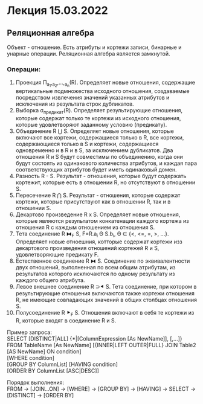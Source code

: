 # Лекция 15.03.2022
## Реляционная алгебра
Объект - отношение. Есть атрибуты и кортежи записи, бинарные и унарные операции. Реляционная алгебра является замкнутой. 
### Операции:
1. Проекция Π<sub>a<sub>1</sub></sub>,<sub>a<sub>2</sub></sub>,...,<sub>a<sub>n</sub></sub>(R). Определяет новые отношения, содержащие вертикальные подмножества исходного отношения, создаваемые посредством извлечения значений указанных атрибутов и исключения из результата строк дубликатов.
2. Выборка σ<sub>предикат</sub>(R). Определяет результирующие отношения, которые содержат только те кортежи из исходного отношения, которые удовлетворяют заданному условию (предикату).
3. Объединение R ⋃ S. Определяет новые отношения, которые включают все кортежи, содержащиеся только в R, все кортежи, содержающиеся только в S и кортежи, содержащиеся одновременно и в R и в S, за исключением дубликатов. Два отношения R и S будут совместимы по объединению, когда они будут состоять из одинакового количества атрибутов, и каждая пара соответствующих атрибутов будет иметь одинаковый домен.
4. Разность R - S. Результат - отношения, которые будут содержать кортежит, которые есть в отношении R, но отсутствуют в отношении S.
5. Пересечение R ⋂ S. Результат - отношения, которые содержат кортежи, которые присутствуют как в отношении R, так и в отношении S.
6. Декартово произведение R x S. Определяет новые отношения, которые являются результатом конкатенации каждого кортежа из отношения R с каждым отношением из отношения S.
7. Тета соединение R ⧓<sub>F</sub> S, F=R.a<sub>i</sub> Θ S.b<sub>i</sub>, Θ ∈ {<, <=, =, >, ...}. Определяет новые отноешния, котторые содержат кортежи изз декартового произведения отношений кортежей R и S, удовлетворяющие предикату F.
8. Естественное соединение R ⧓ S. Соединение по эквивалентности двух отношений, выполненная по всем общим атрибутам, из результатов которого исключаются по одному результату из каждого общего атрибута.
9. Левое внешнее соединение R ⊃⯇ S. Тета соединение, при котором в результирующие отношения включаются также кортежи отношения R, не имеющие совпадающих значений в общих столбцах отношения S.
10. Полусоединение R ⯈<sub>F</sub> S. Отношения включают в себя те кортежи из R, которые входят в соединение R и S.

Пример запроса:\
SELECT [DISTINCT|ALL] {*|[ColumnExpression [As NewName]], [,...]}\
FROM TableName [As NewName] [{INNER|LEFT OUTER|FULL} JOIN Table2 [AS NewName] ON condition]\
[WHERE condition]\
[GROUP BY ColumnList] [HAVING condition]\
[ORDER BY ColumnList [ASC|DESC]]                                                                                       

Порядок выполнения:\
FROM -> [JOIN...ON] -> [WHERE] -> [GROUP BY] -> [HAVING] -> SELECT -> [DISTINCT] -> [ORDER BY]
